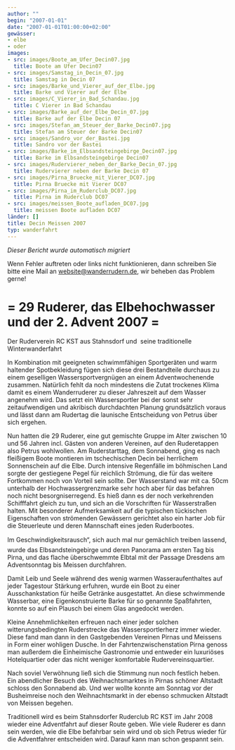 ```yaml
---
author: ""
begin: "2007-01-01"
date: "2007-01-01T01:00:00+02:00"
gewässer:
- elbe
- oder
images:
- src: images/Boote_am_Ufer_Decin07.jpg
  title: Boote am Ufer Decin07
- src: images/Samstag_in_Decin_07.jpg
  title: Samstag in Decin 07
- src: images/Barke_und_Vierer_auf_der_Elbe.jpg
  title: Barke und Vierer auf der Elbe
- src: images/C_Vierer_in_Bad_Schandau.jpg
  title: C Vierer in Bad Schandau
- src: images/Barke_auf_der_Elbe_Decin_07.jpg
  title: Barke auf der Elbe Decin 07
- src: images/Stefan_am_Steuer_der_Barke_Decin07.jpg
  title: Stefan am Steuer der Barke Decin07
- src: images/Sandro_vor_der_Bastei.jpg
  title: Sandro vor der Bastei
- src: images/Barke_im_Elbsandsteingebirge_Decin07.jpg
  title: Barke im Elbsandsteingebirge Decin07
- src: images/Rudervierer_neben_der_Barke_Decin_07.jpg
  title: Rudervierer neben der Barke Decin 07
- src: images/Pirna_Bruecke_mit_Vierer_DC07.jpg
  title: Pirna Bruecke mit Vierer DC07
- src: images/Pirna_im_Ruderclub_DC07.jpg
  title: Pirna im Ruderclub DC07
- src: images/meissen_Boote_aufladen_DC07.jpg
  title: meissen Boote aufladen DC07
länder: []
title: Decin Meissen 2007
typ: wanderfahrt
---
```



*Dieser Bericht wurde automatisch migriert*

Wenn Fehler auftreten oder links nicht funktionieren, dann schreiben Sie bitte eine Mail an website@wanderrudern.de, wir beheben das Problem gerne!



# = 29 Ruderer, das Elbehochwasser und der 2. Advent 2007 =


Der Ruderverein RC KST aus Stahnsdorf und  seine traditionelle Winterwanderfahrt

In Kombination mit geeigneten schwimmfähigen Sportgeräten und warm haltender Spotbekleidung fügen sich diese drei Bestandteile durchaus zu einem geselligen Wassersportvergnügen an einem Adventwochenende zusammen. Natürlich fehlt da noch mindestens die Zutat trockenes Klima damit es einem Wanderruderer zu dieser Jahreszeit auf dem Wasser angenehm wird. Das setzt ein Wassersportler bei der sonst sehr zeitaufwendigen und akribisch durchdachten Planung grundsätzlich voraus und lässt dann am Rudertag die launische Entscheidung von Petrus über sich ergehen.

Nun hatten die 29 Ruderer, eine gut gemischte Gruppe im Alter zwischen 10 und 56 Jahren incl. Gästen von anderen Vereinen, auf den Ruderetappen also Petrus wohlwollen. Am Ruderstarttag, dem Sonnabend, ging es nach fleißigem Boote montieren im tschechischen Decin bei herrlichem Sonnenschein auf die Elbe. Durch intensive Regenfälle im böhmischen Land sorgte der gestiegene Pegel für reichlich Strömung, die für das weitere Fortkommen noch von Vorteil sein sollte. Der Wasserstand war mit ca. 50cm unterhalb der Hochwassergrenzmarke sehr hoch aber für das befahren noch nicht besorgniserregend. Es hieß dann es der noch verkehrenden Schifffahrt gleich zu tun, und sich an die Vorschriften für Wasserstraßen halten. Mit besonderer Aufmerksamkeit auf die typischen tückischen Eigenschaften von strömenden Gewässern gerichtet also ein harter Job für die Steuerleute und deren Mannschaft eines jeden Ruderbootes.

Im Geschwindigkeitsrausch“, sich auch mal nur gemächlich treiben lassend, wurde das Elbsandsteingebirge und deren Panorama am ersten Tag bis Pirna, und das flache überschwemmte Elbtal mit der Passage Dresdens am Adventsonntag bis Meissen durchfahren.

Damit Leib und Seele während des wenig warmen Wasseraufenthaltes auf jeder Tagestour Stärkung erfuhren, wurde ein Boot zu einer Ausschankstation für heiße Getränke ausgestattet. An diese schwimmende Wasserbar, eine Eigenkonstruierte Barke für so genannte Spaßfahrten, konnte so auf ein Plausch bei einem Glas angedockt werden.

Kleine Annehmlichkeiten erfreuen nach einer jeder solchen witterungsbedingten Ruderstrecke das Wassersportlerherz immer wieder. Diese fand man dann in den Gastgebenden Vereinen Pirnas und Meissens in Form einer wohligen Dusche. In der Fahrtenzwischenstation Pirna genoss man außerdem die Einheimische Gastronomie und entweder ein luxuriöses Hotelquartier oder das nicht weniger komfortable Rudervereinsquartier.

Nach soviel Verwöhnung ließ sich die Stimmung nun noch festlich heben. Ein abendlicher Besuch des Weihnachtsmarktes in Pirnas schöner Altstadt schloss den Sonnabend ab. Und wer wollte konnte am Sonntag vor der Busheimreise noch den Weihnachtsmarkt in der ebenso schmucken Altstadt von Meissen begehen.

Traditionell wird es beim Stahnsdorfer Ruderclub RC KST im Jahr 2008 wieder eine Adventfahrt auf dieser Route geben. Wie viele Ruderer es dann sein werden, wie die Elbe befahrbar sein wird und ob sich Petrus wieder für die Adventfahrer entscheiden wird. Darauf kann man schon gespannt sein.